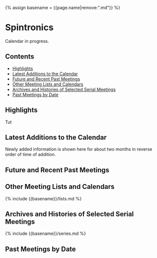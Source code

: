 <head>
  <link rel="stylesheet" href="assets/style.css">
</head>

{% assign basename = {{page.name|remove:".md"}} %}

# Spintronics

Calendar in progress.

## Contents

- [Highlights](#highlights)
- [Latest Additions to the Calendar](#latest-additions-to-the-calendar)
- [Future and Recent Past Meetings](#future-and-recent-past-meetings)
- [Other Meeting Lists and Calendars](#other-meeting-lists-and-calendars)
- [Archives and Histories of Selected Serial Meetings](#archives-and-histories-of-selected-serial-meetings)
- [Past Meetings by Date](#past-meetings-by-date)

## Highlights

Tut

## Latest Additions to the Calendar

Newly added information is shown here for about two months in reverse order of time of addition.

## Future and Recent Past Meetings

## Other Meeting Lists and Calendars

{% include {{basename}}/lists.md %}

## Archives and Histories of Selected Serial Meetings

{% include {{basename}}/series.md %}

## Past Meetings by Date
